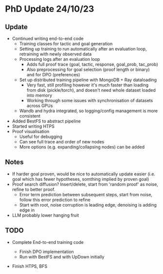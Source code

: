 # PhD Update 24/10/23
## Update
- Continued writing end-to-end code 
  - Training classes for tactic and goal generation 
  - Setting up training to run automatically after an evaluation loop, retraining with newly observed data
  - Processing logs after an evaluation loop
    - Adds full proof trace (goal, tactic, response, goal_prob, tac_prob)
    - Also preprocessing for goal selection (proof length or binary) and for DPO (preferences)
  - Set up distributed training pipeline with MongoDB + Ray dataloading 
    - Very fast, still profiling however it's much faster than loading from disk (pickle/torch), 
     and doesn't need whole dataset loaded into memory
    - Working through some issues with synchronisation of datasets across GPUs
  - Wandb and hydra integrated, so logging/config management is more consistent
- Added BestFS to abstract pipeline 
- Started writing HTPS
- Proof visualisation 
  - Useful for debugging
  - Can see full trace and order of new nodes
  - More options (e.g. expanding/collapsing nodes) can be added


## Notes
- If harder goal proven, would be nice to automatically update easier (i.e. goal which has fewer hypotheses, somthing implied by proven goal)
- Proof search diffusion? Insert/delete, start from 'random proof' as noise, refine to better proof.
  - Error term prediction between subsequent steps, start from noise, follow this error prediction to refine 
  - Start with root, noise corruption is leading edge, denoising is adding edge in 
- LLM probably lower hanging fruit
## TODO
- Complete End-to-end training code
  - Finish DPO implementation
  - Run with BestFS and with UpDown initially 

- Finish HTPS, BFS 